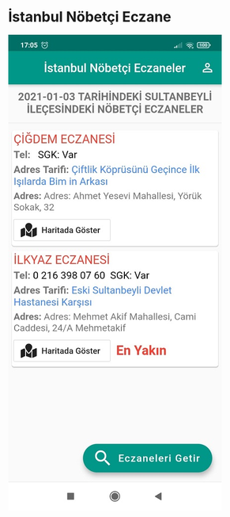 # İstanbul Nöbetçi Eczane

![istanbul-nobetci-eczane](https://github.com/dursunkatar/IstanbulNobetciEczane/blob/main/screen.jpeg)
